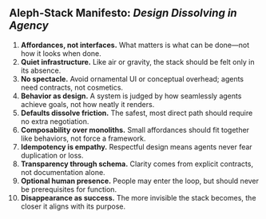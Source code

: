 ## Aleph-Stack Manifesto: *Design Dissolving in Agency*  

1. **Affordances, not interfaces.** What matters is what can be done—not how it looks when done.  
2. **Quiet infrastructure.** Like air or gravity, the stack should be felt only in its absence.  
3. **No spectacle.** Avoid ornamental UI or conceptual overhead; agents need contracts, not cosmetics.  
4. **Behavior as design.** A system is judged by how seamlessly agents achieve goals, not how neatly it renders.  
5. **Defaults dissolve friction.** The safest, most direct path should require no extra negotiation.  
6. **Composability over monoliths.** Small affordances should fit together like behaviors, not force a framework.  
7. **Idempotency is empathy.** Respectful design means agents never fear duplication or loss.  
8. **Transparency through schema.** Clarity comes from explicit contracts, not documentation alone.  
9. **Optional human presence.** People may enter the loop, but should never be prerequisites for function.  
10. **Disappearance as success.** The more invisible the stack becomes, the closer it aligns with its purpose.  
